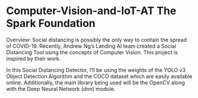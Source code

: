 # Computer-Vision-and-IoT-AT The Spark Foundation

Overview:
Social distancing is possibly the only way to contain the spread of COVID-19. Recently, Andrew Ng’s Landing AI team created a Social Distancing Tool using the concepts of Computer Vision. This project is inspired by their work.

In this Social Distancing Detector, I’ll be using the weights of the YOLO v3 Object Detection Algorithm and the COCO dataset which are easily available online. Additionally, the main library being used will be the OpenCV along with the Deep Neural Network (dnn) module.
